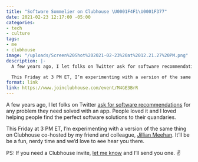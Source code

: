 ```yaml
---
title: "Software Sommelier on Clubhouse \U0001F4F1\U0001F377"
date: 2021-02-23 12:17:00 -05:00
categories:
- tech
- culture
tags:
- me
- clubhouse
image: "/uploads/Screen%20Shot%202021-02-23%20at%2012.21.27%20PM.png"
description: |-
  A few years ago, I let folks on Twitter ask for software recommendationsfor any problem they need solved with an app. People loved it and I loved helping people find the perfect software solutions to their quandaries.

  This Friday at 3 PM ET, I’m experimenting with a version of the same thing on Clubhouse. Co-hosted by my friend and colleague, Jillian Meehan. It’ll be be a fun, nerdy time and we’d love to hear you there.
format: link
link: https://www.joinclubhouse.com/event/M4GE3BrR
---
```


A few years ago, I let folks on Twitter [ask for software recommendations](https://twitter.com/mb/status/893848739437305856) for any problem they need solved with an app. People loved it and I loved helping people find the perfect software solutions to their quandaries.

This Friday at 3 PM ET, I’m experimenting with a version of the same thing on Clubhouse co-hosted by my friend and colleague, [Jillian Meehan](https://jillian.cloud). It’ll be be a fun, nerdy time and we’d love to ~~see~~ hear you there.

PS: If you need a Clubhouse invite, [let me know](/contact) and I’ll send you one. ✌️